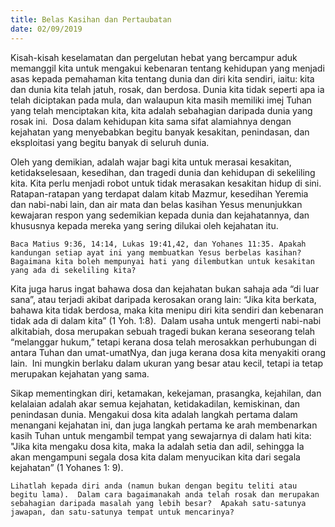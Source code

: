 ```yaml
---
title: Belas Kasihan dan Pertaubatan
date: 02/09/2019
---
```


Kisah-kisah keselamatan dan pergelutan hebat yang bercampur aduk memanggil kita untuk mengakui kebenaran tentang kehidupan yang menjadi asas kepada pemahaman kita tentang dunia dan diri kita sendiri, iaitu: kita dan dunia kita telah jatuh, rosak, dan berdosa. Dunia kita tidak seperti apa ia telah diciptakan pada mula, dan walaupun kita masih memiliki imej Tuhan yang telah menciptakan kita, kita adalah sebahagian daripada dunia yang rosak ini.  Dosa dalam kehidupan kita sama sifat alamiahnya dengan kejahatan yang menyebabkan begitu banyak kesakitan, penindasan, dan eksploitasi yang begitu banyak di seluruh dunia.

Oleh yang demikian, adalah wajar bagi kita untuk merasai kesakitan, ketidakselesaan, kesedihan, dan tragedi dunia dan kehidupan di sekeliling kita. Kita perlu menjadi robot untuk tidak merasakan kesakitan hidup di sini. Ratapan-ratapan yang terdapat dalam kitab Mazmur, kesedihan Yeremia dan nabi-nabi lain, dan air mata dan belas kasihan Yesus menunjukkan kewajaran respon yang sedemikian kepada dunia dan kejahatannya, dan khususnya kepada mereka yang sering dilukai oleh kejahatan itu.

`Baca Matius 9:36, 14:14, Lukas 19:41,42, dan Yohanes 11:35. Apakah kandungan setiap ayat ini yang membuatkan Yesus berbelas kasihan?  Bagaimana kita boleh mempunyai hati yang dilembutkan untuk kesakitan yang ada di sekeliling kita?`

Kita juga harus ingat bahawa dosa dan kejahatan bukan sahaja ada “di luar sana”, atau terjadi akibat daripada kerosakan orang lain: “Jika kita berkata, bahawa kita tidak berdosa, maka kita menipu diri kita sendiri dan kebenaran tidak ada di dalam kita” (1 Yoh. 1:8).  Dalam usaha untuk mengerti nabi-nabi alkitabiah, dosa merupakan sebuah tragedi bukan kerana seseorang telah “melanggar hukum,” tetapi kerana dosa telah merosakkan perhubungan di antara Tuhan dan umat-umatNya, dan juga kerana dosa kita menyakiti orang lain.  Ini mungkin berlaku dalam ukuran yang besar atau kecil, tetapi ia tetap merupakan kejahatan yang sama.

Sikap mementingkan diri, ketamakan, kekejaman, prasangka, kejahilan, dan kelalaian adalah akar semua kejahatan, ketidakadilan, kemiskinan, dan penindasan dunia. Mengakui dosa kita adalah langkah pertama dalam menangani kejahatan ini, dan juga langkah pertama ke arah membenarkan kasih Tuhan untuk mengambil tempat yang sewajarnya di dalam hati kita: "Jika kita mengaku dosa kita, maka Ia adalah setia dan adil, sehingga Ia akan mengampuni segala dosa kita dalam menyucikan kita dari segala kejahatan” (1 Yohanes 1: 9).

`Lihatlah kepada diri anda (namun bukan dengan begitu teliti atau begitu lama).  Dalam cara bagaimanakah anda telah rosak dan merupakan sebahagian daripada masalah yang lebih besar?  Apakah satu-satunya jawapan, dan satu-satunya tempat untuk mencarinya?`